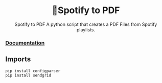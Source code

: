 <div align=center>
  <h1>🎉Spotify to PDF</h1>Spotify to PDF
  A python script that creates a PDF Files from Spotify playlists.
</div>

### [Documentation](https://github.com/baltermia/spotify-to-pdf/tree/main/docs#main-documentation)

## Imports
```
pip install configparser
pip install sendgrid
```
